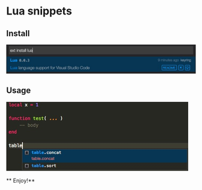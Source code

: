 # Lua snippets


## Install

![install](images/install.png)


## Usage

![usage](images/usage.png)


** Enjoy!**